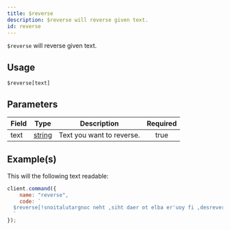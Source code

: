 ```yaml
---
title: $reverse
description: $reverse will reverse given text.
id: reverse
---
```


`$reverse` will reverse given text.

## Usage

```aoi
$reverse[text]
```

## Parameters

| Field | Type                                                                                              | Description               | Required |
| ----- | ------------------------------------------------------------------------------------------------- | ------------------------- | :------: |
| text  | [string](https://developer.mozilla.org/en-US/docs/Web/JavaScript/Reference/Global_Objects/String) | Text you want to reverse. |   true   |

## Example(s)

This will the following text readable:

```javascript
client.command({
    name: "reverse",
    code: `
  $reverse[!snoitalutargnoc neht ,siht daer ot elba er'uoy fi ,desrever si txet sihT]
  `
});
```
